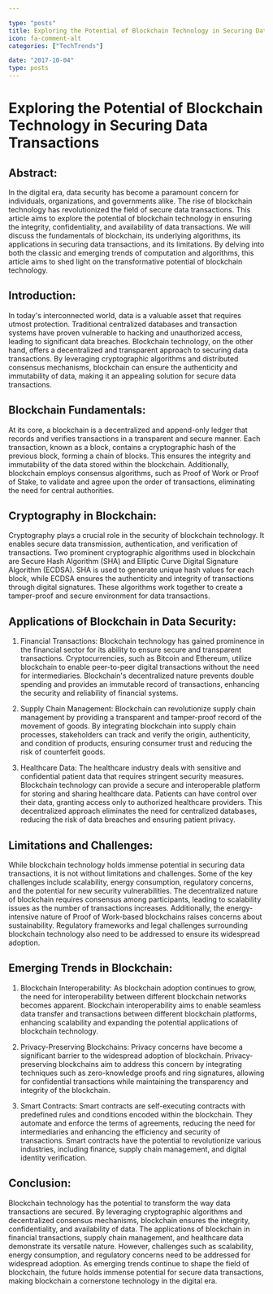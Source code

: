 ```yaml
---

type: "posts"
title: Exploring the Potential of Blockchain Technology in Securing Data Transactions
icon: fa-comment-alt
categories: ["TechTrends"]

date: "2017-10-04"
type: posts
---
```





# Exploring the Potential of Blockchain Technology in Securing Data Transactions

## Abstract:
In the digital era, data security has become a paramount concern for individuals, organizations, and governments alike. The rise of blockchain technology has revolutionized the field of secure data transactions. This article aims to explore the potential of blockchain technology in ensuring the integrity, confidentiality, and availability of data transactions. We will discuss the fundamentals of blockchain, its underlying algorithms, its applications in securing data transactions, and its limitations. By delving into both the classic and emerging trends of computation and algorithms, this article aims to shed light on the transformative potential of blockchain technology.

## Introduction:
In today's interconnected world, data is a valuable asset that requires utmost protection. Traditional centralized databases and transaction systems have proven vulnerable to hacking and unauthorized access, leading to significant data breaches. Blockchain technology, on the other hand, offers a decentralized and transparent approach to securing data transactions. By leveraging cryptographic algorithms and distributed consensus mechanisms, blockchain can ensure the authenticity and immutability of data, making it an appealing solution for secure data transactions.

## Blockchain Fundamentals:
At its core, a blockchain is a decentralized and append-only ledger that records and verifies transactions in a transparent and secure manner. Each transaction, known as a block, contains a cryptographic hash of the previous block, forming a chain of blocks. This ensures the integrity and immutability of the data stored within the blockchain. Additionally, blockchain employs consensus algorithms, such as Proof of Work or Proof of Stake, to validate and agree upon the order of transactions, eliminating the need for central authorities.

## Cryptography in Blockchain:
Cryptography plays a crucial role in the security of blockchain technology. It enables secure data transmission, authentication, and verification of transactions. Two prominent cryptographic algorithms used in blockchain are Secure Hash Algorithm (SHA) and Elliptic Curve Digital Signature Algorithm (ECDSA). SHA is used to generate unique hash values for each block, while ECDSA ensures the authenticity and integrity of transactions through digital signatures. These algorithms work together to create a tamper-proof and secure environment for data transactions.

## Applications of Blockchain in Data Security:
1. Financial Transactions: Blockchain technology has gained prominence in the financial sector for its ability to ensure secure and transparent transactions. Cryptocurrencies, such as Bitcoin and Ethereum, utilize blockchain to enable peer-to-peer digital transactions without the need for intermediaries. Blockchain's decentralized nature prevents double spending and provides an immutable record of transactions, enhancing the security and reliability of financial systems.

2. Supply Chain Management: Blockchain can revolutionize supply chain management by providing a transparent and tamper-proof record of the movement of goods. By integrating blockchain into supply chain processes, stakeholders can track and verify the origin, authenticity, and condition of products, ensuring consumer trust and reducing the risk of counterfeit goods.

3. Healthcare Data: The healthcare industry deals with sensitive and confidential patient data that requires stringent security measures. Blockchain technology can provide a secure and interoperable platform for storing and sharing healthcare data. Patients can have control over their data, granting access only to authorized healthcare providers. This decentralized approach eliminates the need for centralized databases, reducing the risk of data breaches and ensuring patient privacy.

## Limitations and Challenges:
While blockchain technology holds immense potential in securing data transactions, it is not without limitations and challenges. Some of the key challenges include scalability, energy consumption, regulatory concerns, and the potential for new security vulnerabilities. The decentralized nature of blockchain requires consensus among participants, leading to scalability issues as the number of transactions increases. Additionally, the energy-intensive nature of Proof of Work-based blockchains raises concerns about sustainability. Regulatory frameworks and legal challenges surrounding blockchain technology also need to be addressed to ensure its widespread adoption.

## Emerging Trends in Blockchain:
1. Blockchain Interoperability: As blockchain adoption continues to grow, the need for interoperability between different blockchain networks becomes apparent. Blockchain interoperability aims to enable seamless data transfer and transactions between different blockchain platforms, enhancing scalability and expanding the potential applications of blockchain technology.

2. Privacy-Preserving Blockchains: Privacy concerns have become a significant barrier to the widespread adoption of blockchain. Privacy-preserving blockchains aim to address this concern by integrating techniques such as zero-knowledge proofs and ring signatures, allowing for confidential transactions while maintaining the transparency and integrity of the blockchain.

3. Smart Contracts: Smart contracts are self-executing contracts with predefined rules and conditions encoded within the blockchain. They automate and enforce the terms of agreements, reducing the need for intermediaries and enhancing the efficiency and security of transactions. Smart contracts have the potential to revolutionize various industries, including finance, supply chain management, and digital identity verification.

## Conclusion:
Blockchain technology has the potential to transform the way data transactions are secured. By leveraging cryptographic algorithms and decentralized consensus mechanisms, blockchain ensures the integrity, confidentiality, and availability of data. The applications of blockchain in financial transactions, supply chain management, and healthcare data demonstrate its versatile nature. However, challenges such as scalability, energy consumption, and regulatory concerns need to be addressed for widespread adoption. As emerging trends continue to shape the field of blockchain, the future holds immense potential for secure data transactions, making blockchain a cornerstone technology in the digital era.